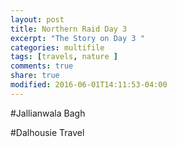 ```yaml
---
layout: post
title: Northern Raid Day 3
excerpt: "The Story on Day 3 "
categories: multifile
tags: [travels, nature ]
comments: true
share: true
modified: 2016-06-01T14:11:53-04:00
---
```

#Jallianwala Bagh

#Dalhousie Travel
